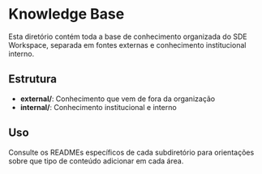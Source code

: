 # Knowledge Base

Esta diretório contém toda a base de conhecimento organizada do SDE Workspace, separada em fontes externas e conhecimento institucional interno.

## Estrutura

- **external/**: Conhecimento que vem de fora da organização
- **internal/**: Conhecimento institucional e interno

## Uso

Consulte os READMEs específicos de cada subdiretório para orientações sobre que tipo de conteúdo adicionar em cada área.
